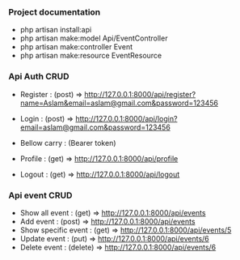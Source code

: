 ### Project documentation

- php artisan install:api
- php artisan make:model Api/EventController
- php artisan make:controller Event
- php artisan make:resource EventResource

### Api Auth CRUD
- Register          : (post) => http://127.0.0.1:8000/api/register?name=Aslam&email=aslam@gmail.com&password=123456
- Login             : (post) => http://127.0.0.1:8000/api/login?email=aslam@gmail.com&password=123456

- Bellow carry      : (Bearer token)
- Profile           : (get) => http://127.0.0.1:8000/api/profile
- Logout            : (get) => http://127.0.0.1:8000/api/logout

### Api event CRUD
- Show all event      : (get) => http://127.0.0.1:8000/api/events
- Add event           : (post) => http://127.0.0.1:8000/api/events
- Show specific event : (get) => http://127.0.0.1:8000/api/events/5
- Update event        : (put) => http://127.0.0.1:8000/api/events/6
- Delete event        : (delete) => http://127.0.0.1:8000/api/events/6
